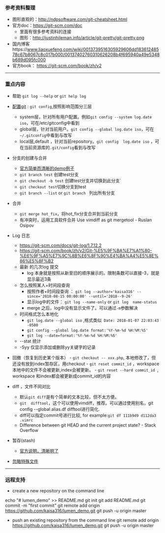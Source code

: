 ### 参考资料整理 
+ 图形直观的：http://ndpsoftware.com/git-cheatsheet.html
+ 官方doc：https://git-scm.com/doc
    - 里面有很多参考资料的连接
    - 图形：http://justinhileman.info/article/git-pretty/git-pretty.png
+ 国内博客https://www.liaoxuefeng.com/wiki/0013739516305929606dd18361248578c67b8067c8c017b000/00137402760310626208b4f695940a49e5348b689d095fc000
+ 官方book： https://git-scm.com/book/zh/v2

---
### 重点内容
+ 帮助  `git log --help` or `git help log`
+ [配置git](https://git-scm.com/docs/git-config) : `git config`,按照影响范围分三层
    - system层，针对所有用户配置。例如`git config --system log.date iso`，可在/etc/gitconfig中看到
    - global层，针对当前用户。`git config --global log.date iso`，可在`~/.gitconfig`中看到与改写
    - local层,default ，针对当前repository。`git config  log.date iso` ，可在当前资源库的`.git/config`看到与改写
+ 分支的创建与合并
    - [官方简单而清晰的demo例子]( https://git-scm.com/book/zh/v2/Git-%E5%88%86%E6%94%AF-%E5%88%86%E6%94%AF%E7%9A%84%E6%96%B0%E5%BB%BA%E4%B8%8E%E5%90%88%E5%B9%B6)
    - `git branch test` 创建test分支
    - `git checkout -b test` 创建test分支并切换到此分支`
    - `git checkout test`切换分支到test
    - `git branch --list` or `git branch ` 列出所有分支
+ 合并
    - `git merge hot_fix`，将hot_fix分支合并到当前分支
    - 有冲突时，运用工具软件合并  Use vimdiff as git mergetool - Ruslan Osipov
+ Log 日志
    - https://git-scm.com/docs/git-log/1.7.12.2
    - https://git-scm.com/book/zh/v2/Git-%E5%9F%BA%E7%A1%80-%E6%9F%A5%E7%9C%8B%E6%8F%90%E4%BA%A4%E5%8E%86%E5%8F%B2
    - 最新 的几次log 提交
         + log 本身就是按照从新至旧的顺序展示的。限制条数可以直接-3，就是显示最近3条
    - 怎么按照某人+时间段查询
         + 按照作者+时间段查询 ： `git log --author='kaisa316' --since='2018-08-15 00:00:00' --until='2018--9-26'`
         + 显示log中的文件： `git log --name-only` or `git log  name-status`
         + merge 之后，log中没有显示文件了。可以通过`-m`参数解决
    - 时间格式怎么本地化
         + `git log.date --global iso` ,格式类似` Date: 2018-01-07 22:03:43 -0500`
         + `git config --global log.date format:'%Y-%m-%d %H:%M:%S'`
         + `git log --date=format:'%Y-%m-%d %H:%M:%S'`        
    - --stat 统计
    - -Syy 仅显示添加或删除yy关键字的记录
+ 回撤（恢复到历史某个版本）
      - `git checkout -- xxx.php`, 本地修改了，但还没有放到index暂存区，用checkout
      - `git reset commit_id` ，workspace 本地中的文件不会被更新,index会被更新。
      - `git reset --hard commit_id `, workspace 和index都会被更新成commit_id的内容
+ diff ，文件不同对比
    - 默认`git diff`是有个简单的文本比较，但不太方便。
    - `git  difftool`，这个可以使用vimdiff，推荐。可以通过使用别名，git config --global alias.df difftool进行简化.
    - diff可以指定commit号进行比较, for example:`git df 111b9d9 d112da3 .vimrc`
    - Difference between git HEAD and the current project state? - Stack Overflow
      
+ 暂存(stash)
    - [官方说明，清晰明了](https://git-scm.com/book/zh/v2/Git-%E5%B7%A5%E5%85%B7-%E5%82%A8%E8%97%8F%E4%B8%8E%E6%B8%85%E7%90%86)
+ [忽略特殊文件](https://www.liaoxuefeng.com/wiki/0013739516305929606dd18361248578c67b8067c8c017b000/0013758404317281e54b6f5375640abbb11e67be4cd49e0000)


---
###  远程支持
+ create a new repository on the command line

echo "# lumen_demo" >> README.md
git init
git add README.md
git commit -m "first commit"
git remote add origin https://github.com/kaisa316/lumen_demo.git
git push -u origin master
+ push an existing repository from the command line
git remote add origin https://github.com/kaisa316/lumen_demo.git
git push -u origin master


